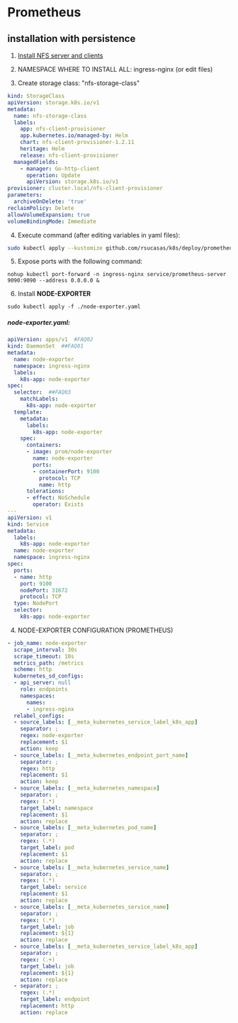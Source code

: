 # Prometheus

## installation with persistence

1. [Install NFS server and clients](https://github.com/rsucasas/k8s/tree/master/nfs)

2. NAMESPACE WHERE TO INSTALL ALL: ingress-nginx (or edit files)

3. Create storage class: "nfs-storage-class"

  ```yaml
  kind: StorageClass
  apiVersion: storage.k8s.io/v1
  metadata:
    name: nfs-storage-class
    labels:
      app: nfs-client-provisioner
      app.kubernetes.io/managed-by: Helm
      chart: nfs-client-provisioner-1.2.11
      heritage: Helm
      release: nfs-client-provisioner
    managedFields:
      - manager: Go-http-client
        operation: Update
        apiVersion: storage.k8s.io/v1
  provisioner: cluster.local/nfs-client-provisioner
  parameters:
    archiveOnDelete: 'true'
  reclaimPolicy: Delete
  allowVolumeExpansion: true
  volumeBindingMode: Immediate
  ```

4. Execute command (after editing variables in yaml files):

  ```bash
  sudo kubectl apply --kustomize github.com/rsucasas/k8s/deploy/prometheus-NFS/
  ```

5. Expose ports with the following command:

  ```
  nohup kubectl port-forward -n ingress-nginx service/prometheus-server 9090:9090 --address 0.0.0.0 &
  ```

6. Install **NODE-EXPORTER**

  ```
  sudo kubectl apply -f ./node-exporter.yaml
  ```

##### node-exporter.yaml:

  ```yaml
  apiVersion: apps/v1  #FAQ02
  kind: DaemonSet  ##FAQ01
  metadata:
    name: node-exporter
    namespace: ingress-nginx
    labels:
      k8s-app: node-exporter
  spec:
    selector:  ##FAQ03
      matchLabels:
        k8s-app: node-exporter
    template:
      metadata:
        labels:
          k8s-app: node-exporter
      spec:
        containers:
        - image: prom/node-exporter
          name: node-exporter
          ports:
          - containerPort: 9100
            protocol: TCP
            name: http
        tolerations:
        - effect: NoSchedule
          operator: Exists
  ---
  apiVersion: v1
  kind: Service
  metadata:
    labels:
      k8s-app: node-exporter
    name: node-exporter
    namespace: ingress-nginx
  spec:
    ports:
    - name: http
      port: 9100
      nodePort: 31672
      protocol: TCP
    type: NodePort
    selector:
      k8s-app: node-exporter
  ```

4. NODE-EXPORTER CONFIGURATION (PROMETHEUS)

```yaml
- job_name: node-exporter
  scrape_interval: 30s
  scrape_timeout: 10s
  metrics_path: /metrics
  scheme: http
  kubernetes_sd_configs:
  - api_server: null
    role: endpoints
    namespaces:
      names:
      - ingress-nginx
  relabel_configs:
  - source_labels: [__meta_kubernetes_service_label_k8s_app]
    separator: ;
    regex: node-exporter
    replacement: $1
    action: keep
  - source_labels: [__meta_kubernetes_endpoint_port_name]
    separator: ;
    regex: http
    replacement: $1
    action: keep
  - source_labels: [__meta_kubernetes_namespace]
    separator: ;
    regex: (.*)
    target_label: namespace
    replacement: $1
    action: replace
  - source_labels: [__meta_kubernetes_pod_name]
    separator: ;
    regex: (.*)
    target_label: pod
    replacement: $1
    action: replace
  - source_labels: [__meta_kubernetes_service_name]
    separator: ;
    regex: (.*)
    target_label: service
    replacement: $1
    action: replace
  - source_labels: [__meta_kubernetes_service_name]
    separator: ;
    regex: (.*)
    target_label: job
    replacement: ${1}
    action: replace
  - source_labels: [__meta_kubernetes_service_label_k8s_app]
    separator: ;
    regex: (.+)
    target_label: job
    replacement: ${1}
    action: replace
  - separator: ;
    regex: (.*)
    target_label: endpoint
    replacement: http
    action: replace 
  ```
